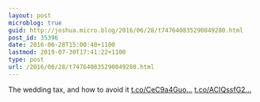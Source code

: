 ```yaml
---
layout: post
microblog: true
guid: http://joshua.micro.blog/2016/06/28/t747640835290849280.html
post_id: 35396
date: 2016-06-28T15:00:40+1100
lastmod: 2019-07-30T17:41:22+1100
type: post
url: /2016/06/28/t747640835290849280.html
---
```

The wedding tax, and how to avoid it [t.co/CeC9a4Guo...](https://t.co/CeC9a4GuoZ) [t.co/ACIQssfG2...](https://t.co/ACIQssfG2m)
